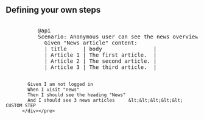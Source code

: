 <h2>Defining your own steps</h2>
          <pre><div class="hljs">
          @api
          Scenario: Anonymous user can see the news overview
            Given "News article" content:
            | title     | body                |
            | Article 1 | The first article.  |
            | Article 2 | The second article. |
            | Article 3 | The third article.  |

            Given I am not logged in
            When I visit "news"
            Then I should see the heading "News"
            And I should see 3 news articles     &lt;&lt;&lt;&lt;&lt; CUSTOM STEP
          </div></pre>
        